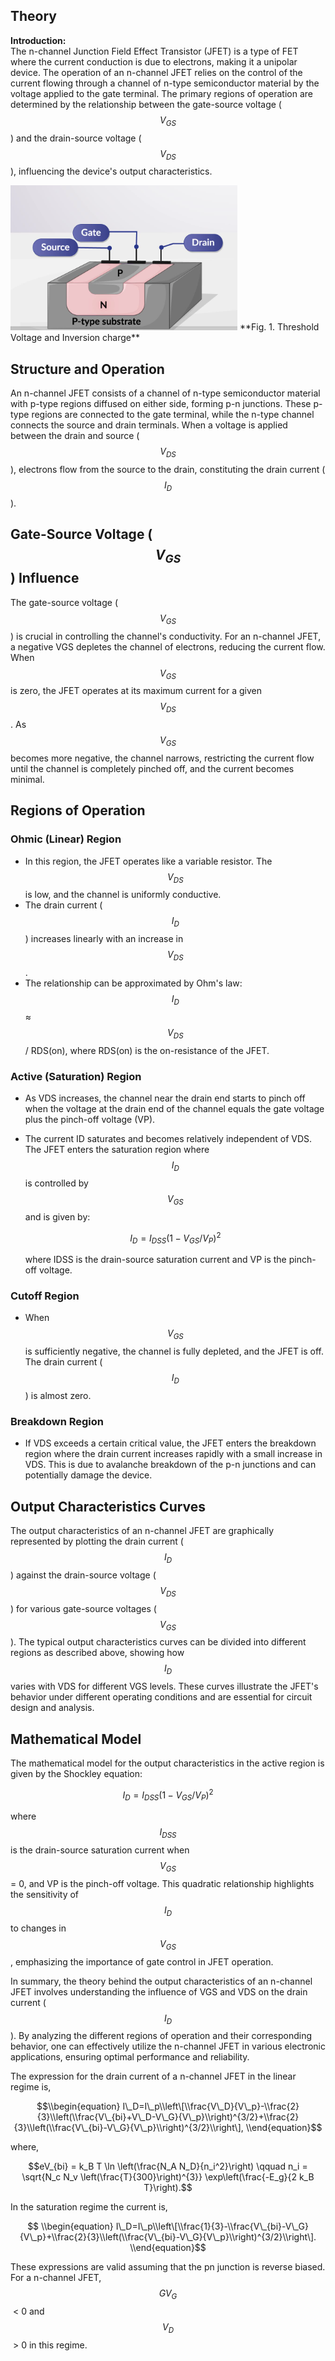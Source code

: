 ## Theory
**Introduction:**  
The n-channel Junction Field Effect Transistor (JFET) is a type of FET where the current conduction is due to electrons, making it a unipolar device. The operation of an n-channel JFET relies on the control of the current flowing through a channel of n-type semiconductor material by the voltage applied to the gate terminal. The primary regions of operation are determined by the relationship between the gate-source voltage ($$V_{GS}$$) and the drain-source voltage ($$V_{DS}$$), influencing the device's output characteristics.

<img src="images/FET.png"  />
**Fig. 1. Threshold Voltage and Inversion charge**


Structure and Operation
-----------------------

An n-channel JFET consists of a channel of n-type semiconductor material with p-type regions diffused on either side, forming p-n junctions. These p-type regions are connected to the gate terminal, while the n-type channel connects the source and drain terminals. When a voltage is applied between the drain and source ($$V_{DS}$$), electrons flow from the source to the drain, constituting the drain current ($$I_D$$).

Gate-Source Voltage ($$V_{GS}$$) Influence
-----------------------------------

The gate-source voltage ($$V_{GS}$$) is crucial in controlling the channel's conductivity. For an n-channel JFET, a negative VGS depletes the channel of electrons, reducing the current flow. When $$V_{GS}$$ is zero, the JFET operates at its maximum current for a given $$V_{DS}$$. As $$V_{GS}$$ becomes more negative, the channel narrows, restricting the current flow until the channel is completely pinched off, and the current becomes minimal.

Regions of Operation
--------------------

### Ohmic (Linear) Region

*   In this region, the JFET operates like a variable resistor. The $$V_{DS}$$ is low, and the channel is uniformly conductive.
*   The drain current ($$I_D$$) increases linearly with an increase in $$V_{DS}$$.
*   The relationship can be approximated by Ohm's law: $$I_D$$ ≈ $$V_{DS}$$ / RDS(on), where RDS(on) is the on-resistance of the JFET.

### Active (Saturation) Region

*   As VDS increases, the channel near the drain end starts to pinch off when the voltage at the drain end of the channel equals the gate voltage plus the pinch-off voltage (VP).
*   The current ID saturates and becomes relatively independent of VDS. The JFET enters the saturation region where $$I_D$$ is controlled by $$V_{GS}$$ and is given by:
    
    $$I_D = I_{DSS} (1 - V_{GS} / V_P)^2$$
    
    where IDSS is the drain-source saturation current and VP is the pinch-off voltage.
    

### Cutoff Region

*   When $$V_{GS}$$ is sufficiently negative, the channel is fully depleted, and the JFET is off. The drain current ($$I_D$$) is almost zero.

### Breakdown Region

*   If VDS exceeds a certain critical value, the JFET enters the breakdown region where the drain current increases rapidly with a small increase in VDS. This is due to avalanche breakdown of the p-n junctions and can potentially damage the device.

Output Characteristics Curves
-----------------------------

The output characteristics of an n-channel JFET are graphically represented by plotting the drain current ($$I_D$$) against the drain-source voltage ($$V_{DS}$$) for various gate-source voltages ($$V_{GS}$$). The typical output characteristics curves can be divided into different regions as described above, showing how $$I_D$$ varies with VDS for different VGS levels. These curves illustrate the JFET's behavior under different operating conditions and are essential for circuit design and analysis.

Mathematical Model
------------------

The mathematical model for the output characteristics in the active region is given by the Shockley equation:

$$I_D = I_{DSS} (1 - V_{GS} / V_P)^2$$

where $$I_{DSS}$$ is the drain-source saturation current when $$V_{GS}$$ = 0, and VP is the pinch-off voltage. This quadratic relationship highlights the sensitivity of $$I_D$$ to changes in $$V_{GS}$$, emphasizing the importance of gate control in JFET operation.

In summary, the theory behind the output characteristics of an n-channel JFET involves understanding the influence of VGS and VDS on the drain current ($$I_D$$). By analyzing the different regions of operation and their corresponding behavior, one can effectively utilize the n-channel JFET in various electronic applications, ensuring optimal performance and reliability.

The expression for the drain current of a n-channel JFET in the linear regime is,

$$\\begin{equation} I\_D=I\_p\\left\[\\frac{V\_D}{V\_p}-\\frac{2}{3}\\left(\\frac{V\_{bi}+V\_D-V\_G}{V\_p}\\right)^{3/2}+\\frac{2}{3}\\left(\\frac{V\_{bi}-V\_G}{V\_p}\\right)^{3/2}\\right\], \\end{equation}$$

where,

$$eV_{bi} = k_B T \ln \left(\frac{N_A N_D}{n_i^2}\right) \qquad n_i = \sqrt{N_c N_v \left(\frac{T}{300}\right)^{3}} \exp\left(\frac{-E_g}{2 k_B T}\right).$$


In the saturation regime the current is,

$$ \\begin{equation} I\_D=I\_p\\left\[\\frac{1}{3}-\\frac{V\_{bi}-V\_G}{V\_p}+\\frac{2}{3}\\left(\\frac{V\_{bi}-V\_G}{V\_p}\\right)^{3/2}\\right\]. \\end{equation}$$

These expressions are valid assuming that the pn junction is reverse biased. For a n-channel JFET, $$GV_G$$ < 0 and $$V_D$$ > 0 in this regime.

   <script id="MathJax-script" async src="https://cdn.jsdelivr.net/npm/mathjax@3.2.2/es5/tex-mml-chtml.js"></script>    
 
